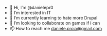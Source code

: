 - 👋 Hi, I’m @danielepr0
- 👀 I’m interested in IT
- 🌱 I’m currently learning to hate more Drupal
- 💞️ I’m looking to collaborate on games if i can
- 📫 How to reach me daniele.proia@gmail.com

<!---
danielepr0/danielepr0 is a ✨ special ✨ repository because its `README.md` (this file) appears on your GitHub profile.
You can click the Preview link to take a look at your changes.
--->
